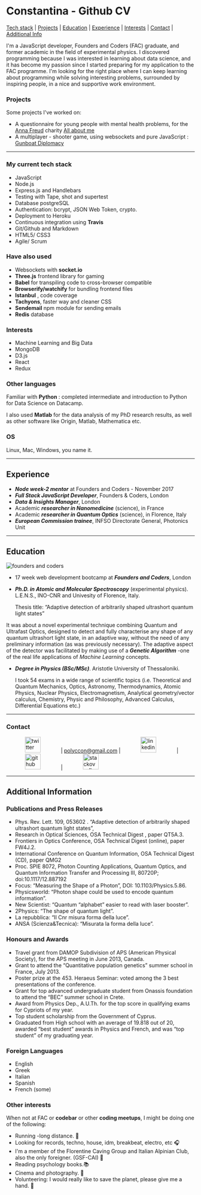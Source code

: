 # Constantina - Github CV

[Tech stack](#tech_stack) | [Projects](#projects) | [Education](#education) |
[Experience](#experience) | [Interests](#interests) | [Contact](#contact) |
[Additional Info](#additional_info)

I'm a JavaScript developer, Founders and Coders (FAC) graduate, and former
academic in the field of experimental physics. I discovered programming because
I was interested in learning about data science, and it has become my passion
since I started preparing for my application to the FAC programme. I'm looking
for the right place where I can keep learning about programming while solving
interesting problems, surrounded by inspiring people, in a nice and supportive
work environment.

### <a name="projects">Projects

</a>

Some projects I've worked on:

* A questionnaire for young people with mental health problems, for the [Anna
  Freud](http://www.annafreud.org/) charity [All about
  me](https://github.com/FAC-11/AllAboutMe)
* A multiplayer - shooter game, using websockets and pure JavaScript : [Gunboat
  Diplomacy](https://github.com/FAC-11/FACgame)

---

### <a name="tech_stack">My current tech stack

</a>

* JavaScript
* Node.js
* Express.js and Handlebars
* Testing with Tape, shot and supertest
* Database postgreSQL
* Authentication: bcrypt, JSON Web Token, crypto.
* Deployment to Heroku
* Continuous integration using **Travis**
* Git/Github and Markdown
* HTML5/ CSS3
* Agile/ Scrum

### Have also used

* Websockets with **socket.io**
* **Three.js** frontend library for gaming
* **Babel** for transpiling code to cross-browser compatible
* **Browserify/watchify** for bundling frontend files
* **Istanbul** , code coverage
* **Tachyons**, faster way and cleaner CSS
* **Sendemail** npm module for sending emails
* **Redis** database

### Interests

* Machine Learning and Big Data
* MongoDB
* D3.js
* React
* Redux

### Other languages

Familiar with **Python** : completed intermediate and introduction to Python for
Data Science on Datacamp.

I also used **Matlab** for the data analysis of my PhD research results, as well
as other software like Origin, Matlab, Mathematica etc.

### OS

Linux, Mac, Windows, you name it.

---

## <a name="experience">Experience

</a>

* **_Node week-2 mentor_** at Founders and Coders - November 2017
* **_Full Stack JavaScript Developer_**, Founders & Coders, London
* **_Data & Insights Manager_**, London
* Academic **_researcher in Nanomedicine_** (science), in France
* Academic **_researcher in Quantum Optics_** (science), in Florence, Italy
* **_European Commission trainee_**, INFSO Directorate General, Photonics Unit

---

## <a name="education">Education

</a>

![founders and coders](https://www.coops.tech/app/uploads/2016/12/CT_Logo_Founders_Coders.png)

* 17 week web development bootcamp at **_Founders and Coders_**, London

* **_Ph.D. in Atomic and Molecular Spectroscopy_** (experimental physics).
  L.E.N.S., INO-CNR and Univesity of Florence, Italy.

  Thesis title: “Adaptive detection of arbitrarily shaped ultrashort quantum
  light states”

It was about a novel experimental technique combining Quantum and Ultrafast
Optics, designed to detect and fully characterise any shape of any quantum
ultrashort light state, in an adaptive way, without the need of any preliminary
information (as was previously necessary). The adaptive aspect of the detector
was facilitated by making use of a **_Genetic Algorithm_** -one of the real life
applications of _Machine Learning_ concepts.

* **_Degree in Physics (BSc/MSc)_**. Aristotle University of Thessaloniki.

  I took 54 exams in a wide range of scientific topics (i.e. Theoretical and
  Quantum Mechanics, Optics, Astronomy, Thermodynamics, Atomic Physics, Nuclear
  Physics, Electromagnetism, Analytical geometry/vector calculus, Chemistry,
  Physic and Philosophy, Advanced Calculus, Differential Equations etc.)

---

### <a name="contact">Contact

</a>

<a href="https://twitter.com/polyccon"><img src="https://pbs.twimg.com/profile_images/875087697177567232/Qfy0kRIP.jpg" alt="twitter" hspace="50" height="42" width="42"></a>
| polyccon@gmail.com | <a href="https://www.linkedin.com/in/polycco">
<img src="https://www.iconfinder.com/data/icons/free-social-icons/67/linkedin_circle_color-512.png" alt="linkedin" hspace="50" height="42" width="42"></a>
| <a href="https://github.com/polyccon">
<img src="https://cloud.githubusercontent.com/assets/12953472/18687862/de8df31e-7f79-11e6-937c-f20c0e0ee2b4.png" alt="github" hspace="50" height="42" width="42"></a>
|
<a
href="https://stackoverflow.com/users/8650897/polyccon"><img src="https://icon-icons.com/icons2/840/PNG/512/Stackoverflow_icon-icons.com_66920.png" alt="stackoverflow" hspace="50" height="42" width="42"></a>

---

## <a name="additional_info">Additional Information

</a>

### Publications and Press Releases

* Phys. Rev. Lett. 109, 053602 . “Adaptive detection of arbitrarily shaped
  ultrashort quantum light states”,
* Research in Optical Sciences, OSA Technical Digest , paper QT5A.3.
* Frontiers in Optics Conference, OSA Technical Digest (online), paper FW4J.2.
* International Conference on Quantum Information, OSA Technical Digest (CD),
  paper QMG2
* Proc. SPIE 8072, Photon Counting Applications, Quantum Optics, and Quantum
  Information Transfer and Processing III, 80720P; doi:10.1117/12.887192
* Focus: “Measuring the Shape of a Photon”, DOI: 10.1103/Physics.5.86.
* Physicsworld: “Photon shape could be used to encode quantum information”.
* New Scientist: “Quantum “alphabet” easier to read with laser booster”.
* 2Physics: “The shape of quantum light”.
* La repubblica: “Il Cnr misura forma della luce”.
* ANSA (Scienza&Tecnica): “Misurata la forma della luce”.

### Honours and Awards

* Travel grant from DAMOP Subdivision of APS (American Physical Society), for
  the APS meeting in June 2013, Canada.
* Grant to attend the “Quantitative population genetics” summer school in
  France, July 2013.
* Poster prize at the 453. Heraeus Seminar: voted among the 3 best presentations
  of the conference.
* Grant for top advanced undergraduate student from Onassis foundation to attend
  the “BEC” summer school in Crete.
* Award from Physics Dep., A.U.Th. for the top score in qualifying exams for
  Cypriots of my year.
* Top student scholarship from the Government of Cyprus.
* Graduated from High school with an average of 19.818 out of 20, awarded “best
  student” awards in Physics and French, and was “top student” of my graduating
  year.

### Foreign Languages

* English
* Greek
* Italian
* Spanish
* French (some)

### Other interests

When not at FAC or **codebar** or other **coding meetups**, I might be doing one
of the following:

* Running -long distance. :running:
* Looking for records, techno, house, idm, breakbeat, electro, etc :headphones:
* I'm a member of the Florentine Caving Group and Italian Alpinian Club, also
  the only foreigner. (GSF-CAI) :sunrise_over_mountains:
* Reading psychology books.:books:
* Cinema and photography. :cinema:
* Volunteering: I would really like to save the planet, please give me a hand.
  :herb:
